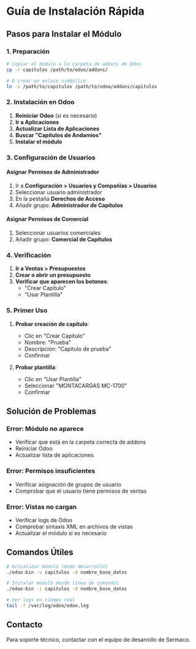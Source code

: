 # Guía de Instalación Rápida

## Pasos para Instalar el Módulo

### 1. Preparación
```bash
# Copiar el módulo a la carpeta de addons de Odoo
cp -r capitulos /path/to/odoo/addons/

# O crear un enlace simbólico
ln -s /path/to/capitulos /path/to/odoo/addons/capitulos
```

### 2. Instalación en Odoo

1. **Reiniciar Odoo** (si es necesario)
2. **Ir a Aplicaciones**
3. **Actualizar Lista de Aplicaciones**
4. **Buscar "Capítulos de Andamios"**
5. **Instalar el módulo**

### 3. Configuración de Usuarios

#### Asignar Permisos de Administrador
1. Ir a **Configuración > Usuarios y Compañías > Usuarios**
2. Seleccionar usuario administrador
3. En la pestaña **Derechos de Acceso**
4. Añadir grupo: **Administrador de Capítulos**

#### Asignar Permisos de Comercial
1. Seleccionar usuarios comerciales
2. Añadir grupo: **Comercial de Capítulos**

### 4. Verificación

1. **Ir a Ventas > Presupuestos**
2. **Crear o abrir un presupuesto**
3. **Verificar que aparecen los botones**:
   - "Crear Capítulo"
   - "Usar Plantilla"

### 5. Primer Uso

1. **Probar creación de capítulo**:
   - Clic en "Crear Capítulo"
   - Nombre: "Prueba"
   - Descripción: "Capítulo de prueba"
   - Confirmar

2. **Probar plantilla**:
   - Clic en "Usar Plantilla"
   - Seleccionar "MONTACARGAS MC-1700"
   - Confirmar

## Solución de Problemas

### Error: Módulo no aparece
- Verificar que está en la carpeta correcta de addons
- Reiniciar Odoo
- Actualizar lista de aplicaciones

### Error: Permisos insuficientes
- Verificar asignación de grupos de usuario
- Comprobar que el usuario tiene permisos de ventas

### Error: Vistas no cargan
- Verificar logs de Odoo
- Comprobar sintaxis XML en archivos de vistas
- Actualizar el módulo si es necesario

## Comandos Útiles

```bash
# Actualizar módulo (modo desarrollo)
./odoo-bin -u capitulos -d nombre_base_datos

# Instalar módulo desde línea de comandos
./odoo-bin -i capitulos -d nombre_base_datos

# Ver logs en tiempo real
tail -f /var/log/odoo/odoo.log
```

## Contacto

Para soporte técnico, contactar con el equipo de desarrollo de Sermaco.